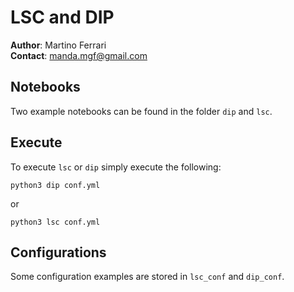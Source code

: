 # LSC and DIP

**Author**: Martino Ferrari   
**Contact**: manda.mgf@gmail.com

## Notebooks

Two example notebooks can be found in the folder `dip` and `lsc`.

## Execute

To execute `lsc` or `dip` simply execute the following:
```
python3 dip conf.yml
```
or 
```
python3 lsc conf.yml
```

## Configurations

Some configuration examples are stored in `lsc_conf` and `dip_conf`.